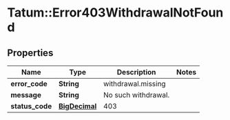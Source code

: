 # Tatum::Error403WithdrawalNotFound

## Properties
Name | Type | Description | Notes
------------ | ------------- | ------------- | -------------
**error_code** | **String** | withdrawal.missing | 
**message** | **String** | No such withdrawal. | 
**status_code** | [**BigDecimal**](BigDecimal.md) | 403 | 


